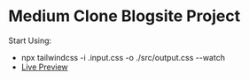 # Medium Clone Blogsite Project

Start Using:


- npx tailwindcss -i .input.css -o ./src/output.css --watch
- [Live Preview](https://friendly-treacle-3b8a41.netlify.app) 
